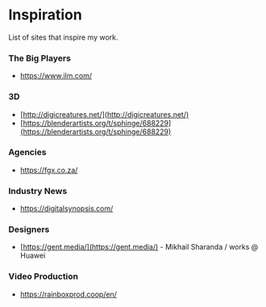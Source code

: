 
# Inspiration

 List of sites that inspire my work.

### The Big Players

* https://www.ilm.com/

### 3D

* [http://digicreatures.net/](http://digicreatures.net/)
* [https://blenderartists.org/t/sphinge/688229](https://blenderartists.org/t/sphinge/688229)

### Agencies

* https://fgx.co.za/

### Industry News

* https://digitalsynopsis.com/

### Designers

* [https://gent.media/](https://gent.media/) - Mikhail Sharanda / works @ Huawei

### Video Production

* https://rainboxprod.coop/en/




<!--stackedit_data:
eyJoaXN0b3J5IjpbODcyNzIxMzMzLC0xMzI4MTc0NDMzLC00NT
E3NDAzODZdfQ==
-->